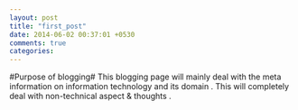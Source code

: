```yaml
---
layout: post
title: "first_post"
date: 2014-06-02 00:37:01 +0530
comments: true
categories: 
---
```


#Purpose of blogging#
This blogging page will mainly deal with the meta information on information technology and its domain . This will completely deal with non-technical aspect & thoughts . 
